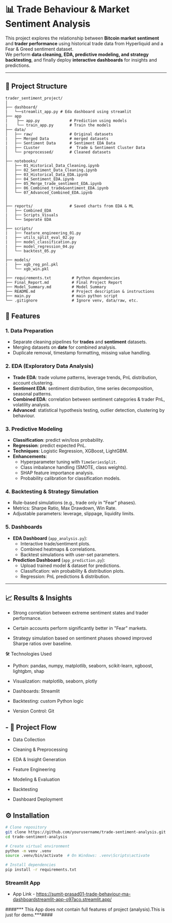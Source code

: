 # 📊 Trade Behaviour & Market Sentiment Analysis

This project explores the relationship between **Bitcoin market sentiment** and **trader performance** using historical trade data from Hyperliquid and a Fear & Greed sentiment dataset.  
We perform **data cleaning, EDA, predictive modeling, and strategy backtesting**, and finally deploy **interactive dashboards** for insights and predictions.

---

## 📁 Project Structure

```
trader_sentiment_project/
│
├── dashboard/
|   └──streamlit_app.py # Eda dashboard using streamlit
├── app
|    ├── app.py             # Prediction using models 
|    └── train_app.py       # Train the models
├── data/
│   ├── raw/                # Original datasets
|   ├── Merged Data         # merged datasets
|   ├── Sentiment Data      # Sentiment EDA Data
|   ├── CLuster             #  Trade & Sentiment Cluster Data
│   └── preprocessed/       # Cleaned datasets
│
├── notebooks/
│   ├── 01_Historical_Data_Cleaning.ipynb
│   ├── 02_Sentiment_Data_Cleaning.ipynb
│   ├── 03_Historical_Data_EDA.ipynb
│   ├── 04_Sentiment_EDA.ipynb
│   ├── 05_Merge_trade_sentiment_EDA.ipynb
│   ├── 06_Combined_trade&sentiment_EDA.ipynb
│   └── 07_Advanced_Combined_EDA.ipynb
│   
│
├── reports/                # Saved charts from EDA & ML
│   ├── Combined_EDA 
|   ├── Scripts_Visuals        
│   └── Seperate EDA
│
├── scripts/
|   ├── feature_engineering_01.py
|   ├── utils_split_eval_02.py
|   ├── model_classification.py
|   ├── model_regression_04.py
│   └── backtest_05.py               
│
├── models/
|   ├── xgb_reg_pnl.pkl
│   └── xgb_win.pkl         
│
├── requirements.txt         # Python dependencies
├── Final_Report.md          # Final Project Report 
├── Model_Summary.md         # Model Summary
├── README.md                # Project description & instructions
├── main.py                  # main python script
└── .gitignore               # Ignore venv, data/raw, etc.

```
## 📌 Features

### 1. **Data Preparation**
- Separate cleaning pipelines for **trades** and **sentiment** datasets.
- Merging datasets on **date** for combined analysis.
- Duplicate removal, timestamp formatting, missing value handling.

### 2. **EDA (Exploratory Data Analysis)**
- **Trade EDA**: trade volume patterns, leverage trends, PnL distribution, account clustering.
- **Sentiment EDA**: sentiment distribution, time series decomposition, seasonal patterns.
- **Combined EDA**: correlation between sentiment categories & trader PnL, volatility analysis.
- **Advanced**: statistical hypothesis testing, outlier detection, clustering by behaviour.

### 3. **Predictive Modeling**
- **Classification**: predict win/loss probability.
- **Regression**: predict expected PnL.
- **Techniques**: Logistic Regression, XGBoost, LightGBM.
- **Enhancements**:
  - Hyperparameter tuning with `TimeSeriesSplit`.
  - Class imbalance handling (SMOTE, class weights).
  - SHAP feature importance analysis.
  - Probability calibration for classification models.

### 4. **Backtesting & Strategy Simulation**
- Rule-based simulations (e.g., trade only in "Fear" phases).
- Metrics: Sharpe Ratio, Max Drawdown, Win Rate.
- Adjustable parameters: leverage, slippage, liquidity limits.

### 5. **Dashboards**
- **EDA Dashboard** (`app_analysis.py`):
  - Interactive trade/sentiment plots.
  - Combined heatmaps & correlations.
  - Backtest simulations with user-set parameters.
- **Prediction Dashboard** (`app_prediction.py`):
  - Upload trained model & dataset for predictions.
  - Classification: win probability & distribution plots.
  - Regression: PnL predictions & distribution.

---
## 📈 Results & Insights
- Strong correlation between extreme sentiment states and trader performance.

- Certain accounts perform significantly better in "Fear" markets.

- Strategy simulation based on sentiment phases showed improved Sharpe ratios over baseline.

🛠 Technologies Used
- Python: pandas, numpy, matplotlib, seaborn, scikit-learn, xgboost, lightgbm, shap

- Visualization: matplotlib, seaborn, plotly

- Dashboards: Streamlit

- Backtesting: custom Python logic

- Version Control: Git

## - 📅 Project Flow
- Data Collection

- Cleaning & Preprocessing

- EDA & Insight Generation

- Feature Engineering

- Modeling & Evaluation

- Backtesting

- Dashboard Deployment

## ⚙️ Installation

```bash
# Clone repository
git clone https://github.com/yourusername/trade-sentiment-analysis.git
cd trade-sentiment-analysis

# Create virtual environment
python -m venv .venv
source .venv/bin/activate  # On Windows: .venv\Scripts\activate

# Install dependencies
pip install -r requirements.txt
```

### Streamlit App
- App Link - https://sumit-prasad01-trade-behaviour-ma-dashboardstreamlit-app-o97aco.streamlit.app/

####*** This App does not contain full features of project (analysis).This is just for demo.***####
